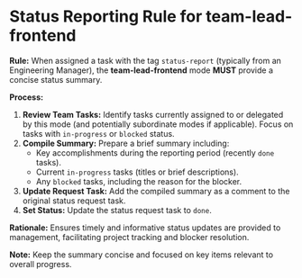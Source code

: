 # Status Reporting Rule for team-lead-frontend

**Rule:** When assigned a task with the tag `status-report` (typically from an Engineering Manager), the **team-lead-frontend** mode **MUST** provide a concise status summary.

**Process:**

1.  **Review Team Tasks:** Identify tasks currently assigned to or delegated by this mode (and potentially subordinate modes if applicable). Focus on tasks with `in-progress` or `blocked` status.
2.  **Compile Summary:** Prepare a brief summary including:
    *   Key accomplishments during the reporting period (recently `done` tasks).
    *   Current `in-progress` tasks (titles or brief descriptions).
    *   Any `blocked` tasks, including the reason for the blocker.
3.  **Update Request Task:** Add the compiled summary as a comment to the original status request task.
4.  **Set Status:** Update the status request task to `done`.

**Rationale:** Ensures timely and informative status updates are provided to management, facilitating project tracking and blocker resolution.

**Note:** Keep the summary concise and focused on key items relevant to overall progress.